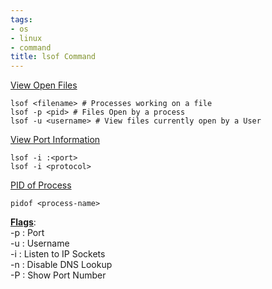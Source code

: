 ```yaml
---
tags:
- os
- linux
- command
title: lsof Command
---
```


<u>View Open Files</u>

````shell
lsof <filename> # Processes working on a file
lsof -p <pid> # Files Open by a process
lsof -u <username> # View files currently open by a User
````

<u>View Port Information</u>

````shell
lsof -i :<port>
lsof -i <protocol>
````

<u>PID of Process</u>

````shell
pidof <process-name>
````

**<u>Flags</u>**:  
-p : Port  
-u : Username  
-i : Listen to IP Sockets  
-n : Disable DNS Lookup  
-P : Show Port Number